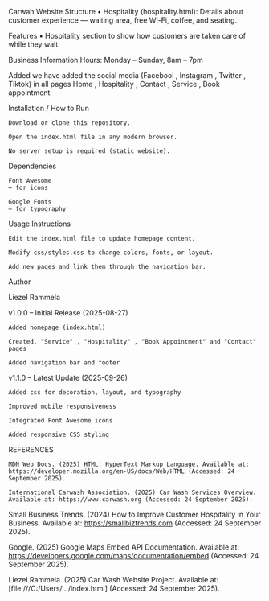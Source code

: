  Carwah Website Structure
    •	Hospitality (hospitality.html): Details about customer experience — waiting area, free Wi-Fi, coffee, and seating.


Features
    •	Hospitality section to show how customers are taken care of while they wait.

Business Information
    Hours: Monday – Sunday, 8am – 7pm

Added
 we have added the social media (Facebool , Instagram , Twitter , Tiktok) in all pages Home  , Hospitality , Contact ,  Service , Book appointment
	

Installation / How to Run

    Download or clone this repository.

    Open the index.html file in any modern browser.

    No server setup is required (static website).

Dependencies

    Font Awesome
    – for icons

    Google Fonts
    – for typography

Usage Instructions

    Edit the index.html file to update homepage content.

    Modify css/styles.css to change colors, fonts, or layout.

    Add new pages and link them through the navigation bar.

Author

Liezel Rammela


v1.0.0 – Initial Release (2025-08-27)

    Added homepage (index.html)

    Created, "Service" , "Hospitality" , "Book Appointment" and "Contact" pages

    Added navigation bar and footer

    

v1.1.0 – Latest Update (2025-09-26)

    Added css for decoration, layout, and typography

    Improved mobile responsiveness

    Integrated Font Awesome icons

    Added responsive CSS styling



REFERENCES

    MDN Web Docs. (2025) HTML: HyperText Markup Language. Available at: https://developer.mozilla.org/en-US/docs/Web/HTML (Accessed: 24 September 2025).

    International Carwash Association. (2025) Car Wash Services Overview. Available at: https://www.carwash.org (Accessed: 24 September 2025).

   Small Business Trends. (2024) How to Improve Customer Hospitality in Your Business. Available at: https://smallbiztrends.com (Accessed: 24 September 2025).

   Google. (2025) Google Maps Embed API Documentation. Available at: https://developers.google.com/maps/documentation/embed (Accessed: 24 September 2025).

   Liezel Rammela. (2025) Car Wash Website Project. Available at: [file:///C:/Users/.../index.html] (Accessed: 24 September 2025). 
